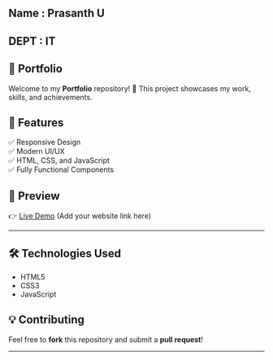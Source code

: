 ## Name : Prasanth U
## DEPT : IT


## 🎨 Portfolio  

Welcome to my **Portfolio** repository! 🚀 This project showcases my work, skills, and achievements.  

## 📌 Features  
✅ Responsive Design  
✅ Modern UI/UX  
✅ HTML, CSS, and JavaScript  
✅ Fully Functional Components  

## 📸 Preview  
👉 [Live Demo](#) (Add your website link here)  

---

## 🛠️ Technologies Used  
- HTML5  
- CSS3  
- JavaScript  

## 💡 Contributing  
Feel free to **fork** this repository and submit a **pull request**!   

---

